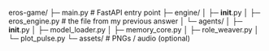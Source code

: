 eros-game/
 ├─ main.py               # FastAPI entry point
 ├─ engine/
 │   ├─ __init__.py
 │   ├─ eros_engine.py    # the file from my previous answer
 │   └─ agents/
 │       ├─ __init__.py
 │       ├─ model_loader.py
 │       ├─ memory_core.py
 │       ├─ role_weaver.py
 │       └─ plot_pulse.py
 └─ assets/               # PNGs / audio (optional)
